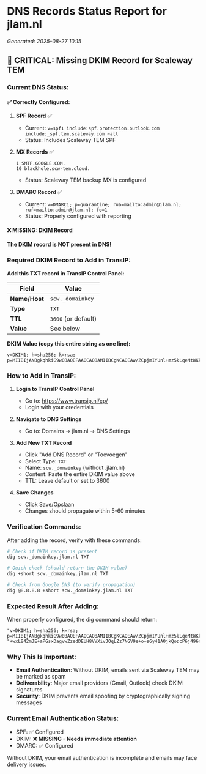 # DNS Records Status Report for jlam.nl
*Generated: 2025-08-27 10:15*

## 🔴 CRITICAL: Missing DKIM Record for Scaleway TEM

### Current DNS Status:

#### ✅ Correctly Configured:
1. **SPF Record** ✅
   - Current: `v=spf1 include:spf.protection.outlook.com include:_spf.tem.scaleway.com ~all`
   - Status: Includes Scaleway TEM SPF

2. **MX Records** ✅
   ```
   1 SMTP.GOOGLE.COM.
   10 blackhole.scw-tem.cloud.
   ```
   - Status: Scaleway TEM backup MX is configured

3. **DMARC Record** ✅
   - Current: `v=DMARC1; p=quarantine; rua=mailto:admin@jlam.nl; ruf=mailto:admin@jlam.nl; fo=1`
   - Status: Properly configured with reporting

#### ❌ MISSING: DKIM Record
**The DKIM record is NOT present in DNS!**

### Required DKIM Record to Add in TransIP:

**Add this TXT record in TransIP Control Panel:**

| Field | Value |
|-------|-------|
| **Name/Host** | `scw._domainkey` |
| **Type** | `TXT` |
| **TTL** | `3600` (or default) |
| **Value** | See below |

**DKIM Value (copy this entire string as one line):**
```
v=DKIM1; h=sha256; k=rsa; p=MIIBIjANBgkqhkiG9w0BAQEFAAOCAQ8AMIIBCgKCAQEAw/ZCpjmIYUnl+mz5kLqeMtWKk7y6qaLQRujjjTCDUf0SSAWBdPZVzvwX+jdVEtTFXC3xua6NIoJi+g+kzCThccJUNCGGEtdgL9ZsW+MEsFuOGUBwLNZ3GCVvfYRl9oQnfHHym1n8F6r2Km9sD0BIn96SX/+wxL842mJE+aPGsxDagvwZzedDEUH8VVXivJOqLZz7NGV9e+o+s6y41A0jkQozcP6j496ndssu82dXvSwSX7RR1K5skrCzANoncD4KmNDHEQ2OT0GbqulpAnQC4mviHJr3j6YzrNI1yuOpGdvrbzQaBHpmX7s/qG1jUxgz6YQ8A4yJmrLMa6tgDP3RLwIDAQAB
```

### How to Add in TransIP:

1. **Login to TransIP Control Panel**
   - Go to: https://www.transip.nl/cp/
   - Login with your credentials

2. **Navigate to DNS Settings**
   - Go to: Domains → jlam.nl → DNS Settings

3. **Add New TXT Record**
   - Click "Add DNS Record" or "Toevoegen"
   - Select Type: `TXT`
   - Name: `scw._domainkey` (without .jlam.nl)
   - Content: Paste the entire DKIM value above
   - TTL: Leave default or set to 3600

4. **Save Changes**
   - Click Save/Opslaan
   - Changes should propagate within 5-60 minutes

### Verification Commands:

After adding the record, verify with these commands:
```bash
# Check if DKIM record is present
dig scw._domainkey.jlam.nl TXT

# Quick check (should return the DKIM value)
dig +short scw._domainkey.jlam.nl TXT

# Check from Google DNS (to verify propagation)
dig @8.8.8.8 +short scw._domainkey.jlam.nl TXT
```

### Expected Result After Adding:
When properly configured, the dig command should return:
```
"v=DKIM1; h=sha256; k=rsa; p=MIIBIjANBgkqhkiG9w0BAQEFAAOCAQ8AMIIBCgKCAQEAw/ZCpjmIYUnl+mz5kLqeMtWKk7y6qaLQRujjjTCDUf0SSAWBdPZVzvwX+jdVEtTFXC3xua6NIoJi+g+kzCThccJUNCGGEtdgL9ZsW+MEsFuOGUBwLNZ3GCVvfYRl9oQnfHHym1n8F6r2Km9sD0BIn96SX" "+wxL842mJE+aPGsxDagvwZzedDEUH8VVXivJOqLZz7NGV9e+o+s6y41A0jkQozcP6j496ndssu82dXvSwSX7RR1K5skrCzANoncD4KmNDHEQ2OT0GbqulpAnQC4mviHJr3j6YzrNI1yuOpGdvrbzQaBHpmX7s/qG1jUxgz6YQ8A4yJmrLMa6tgDP3RLwIDAQAB"
```

### Why This Is Important:
- **Email Authentication**: Without DKIM, emails sent via Scaleway TEM may be marked as spam
- **Deliverability**: Major email providers (Gmail, Outlook) check DKIM signatures
- **Security**: DKIM prevents email spoofing by cryptographically signing messages

### Current Email Authentication Status:
- SPF: ✅ Configured
- DKIM: ❌ **MISSING - Needs immediate attention**
- DMARC: ✅ Configured

Without DKIM, your email authentication is incomplete and emails may face delivery issues.